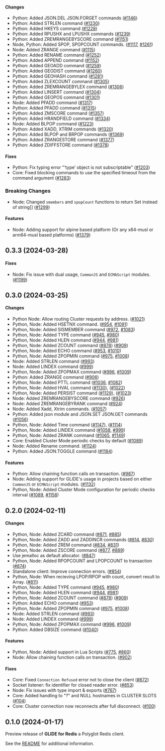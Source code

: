 #### Changes

-   Python: Added JSON.DEL JSON.FORGET commands ([#1146](https://github.com/aws/glide-for-redis/pull/1146))
-   Python: Added STRLEN command ([#1230](https://github.com/aws/glide-for-redis/pull/1230))
-   Python: Added HKEYS command ([#1228](https://github.com/aws/glide-for-redis/pull/1228))
-   Python: Added RPUSHX and LPUSHX commands ([#1239](https://github.com/aws/glide-for-redis/pull/1239))
-   Python: Added ZREMRANGEBYSCORE command ([#1151](https://github.com/aws/glide-for-redis/pull/1151))
-   Node, Python: Added SPOP, SPOPCOUNT commands. ([#1117](https://github.com/aws/glide-for-redis/pull/1117), [#1261](https://github.com/aws/glide-for-redis/pull/1261))
-   Node: Added ZRANGE command ([#1115](https://github.com/aws/glide-for-redis/pull/1115))
-   Python: Added RENAME command ([#1252](https://github.com/aws/glide-for-redis/pull/1252))
-   Python: Added APPEND command ([#1152](https://github.com/aws/glide-for-redis/pull/1152))
-   Python: Added GEOADD command ([#1259](https://github.com/aws/glide-for-redis/pull/1259))
-   Python: Added GEODIST command ([#1260](https://github.com/aws/glide-for-redis/pull/1260))
-   Python: Added GEOHASH command ([#1281](https://github.com/aws/glide-for-redis/pull/1281))
-   Python: Added ZLEXCOUNT command ([#1305](https://github.com/aws/glide-for-redis/pull/1305))
-   Python: Added ZREMRANGEBYLEX command ([#1306](https://github.com/aws/glide-for-redis/pull/1306))
-   Python: Added LINSERT command ([#1304](https://github.com/aws/glide-for-redis/pull/1304))
-   Python: Added GEOPOS command ([#1301](https://github.com/aws/glide-for-redis/pull/1301))
-   Node: Added PFADD command ([#1317](https://github.com/aws/glide-for-redis/pull/1317))
-   Python: Added PFADD command ([#1315](https://github.com/aws/glide-for-redis/pull/1315))
-   Python: Added ZMSCORE command ([#1357](https://github.com/aws/glide-for-redis/pull/1357))
-   Python: Added HRANDFIELD command ([#1334](https://github.com/aws/glide-for-redis/pull/1334))
-   Node: Added BLPOP command ([#1223](https://github.com/aws/glide-for-redis/pull/1223))
-   Python: Added XADD, XTRIM commands ([#1320](https://github.com/aws/glide-for-redis/pull/1320))
-   Python: Added BLPOP and BRPOP commands ([#1369](https://github.com/aws/glide-for-redis/pull/1369))
-   Python: Added ZRANGESTORE command ([#1377](https://github.com/aws/glide-for-redis/pull/1377))
-   Python: Added ZDIFFSTORE command ([#1378](https://github.com/aws/glide-for-redis/pull/1378))

#### Fixes

-   Python: Fix typing error "‘type’ object is not subscriptable" ([#1203](https://github.com/aws/glide-for-redis/pull/1203))
-   Core: Fixed blocking commands to use the specified timeout from the command argument ([#1283](https://github.com/aws/glide-for-redis/pull/1283))

### Breaking Changes

-   Node: Changed `smembers` and `spopCount` functions to return Set instead of string[] ([#1299](https://github.com/aws/glide-for-redis/pull/1299))

#### Features

-   Node: Adding support for alpine based platform (Or any x64-musl or arm64-musl based platforms) ([#1379](https://github.com/aws/glide-for-redis/pull/1379))

## 0.3.3 (2024-03-28)

#### Fixes

-   Node: Fix issue with dual usage, `CommonJS` and `ECMAScript` modules. ([#1199](https://github.com/aws/glide-for-redis/pull/1199))

## 0.3.0 (2024-03-25)

#### Changes

-   Python Node: Allow routing Cluster requests by address. ([#1021](https://github.com/aws/glide-for-redis/pull/1021))
-   Python, Node: Added HSETNX command. ([#954](https://github.com/aws/glide-for-redis/pull/954), [#1091](https://github.com/aws/glide-for-redis/pull/1091))
-   Python, Node: Added SISMEMBER command ([#972](https://github.com/aws/glide-for-redis/pull/972), [#1083](https://github.com/aws/glide-for-redis/pull/1083))
-   Python, Node: Added TYPE command ([#945](https://github.com/aws/glide-for-redis/pull/945), [#980](https://github.com/aws/glide-for-redis/pull/980))
-   Python, Node: Added HLEN command ([#944](https://github.com/aws/glide-for-redis/pull/944), [#981](https://github.com/aws/glide-for-redis/pull/981))
-   Python, Node: Added ZCOUNT command ([#878](https://github.com/aws/glide-for-redis/pull/878)) ([#909](https://github.com/aws/glide-for-redis/pull/909))
-   Python, Node: Added ECHO command ([#953](https://github.com/aws/glide-for-redis/pull/953), [#1010](https://github.com/aws/glide-for-redis/pull/1010))
-   Python, Node: Added ZPOPMIN command ([#975](https://github.com/aws/glide-for-redis/pull/975), [#1008](https://github.com/aws/glide-for-redis/pull/1008))
-   Node: Added STRLEN command ([#993](https://github.com/aws/glide-for-redis/pull/993))
-   Node: Added LINDEX command ([#999](https://github.com/aws/glide-for-redis/pull/999))
-   Python, Node: Added ZPOPMAX command ([#996](https://github.com/aws/glide-for-redis/pull/996), [#1009](https://github.com/aws/glide-for-redis/pull/1009))
-   Python: Added ZRANGE command ([#906](https://github.com/aws/glide-for-redis/pull/906))
-   Python, Node: Added PTTL command ([#1036](https://github.com/aws/glide-for-redis/pull/1036), [#1082](https://github.com/aws/glide-for-redis/pull/1082))
-   Python, Node: Added HVAL command ([#1130](https://github.com/aws/glide-for-redis/pull/1130)), ([#1022](https://github.com/aws/glide-for-redis/pull/1022))
-   Python, Node: Added PERSIST command ([#1129](https://github.com/aws/glide-for-redis/pull/1129)), ([#1023](https://github.com/aws/glide-for-redis/pull/1023))
-   Node: Added ZREMRANGEBYSCORE command ([#926](https://github.com/aws/glide-for-redis/pull/926))
-   Node: Added ZREMRANGEBYRANK command ([#924](https://github.com/aws/glide-for-redis/pull/924))
-   Node: Added Xadd, Xtrim commands. ([#1057](https://github.com/aws/glide-for-redis/pull/1057))
-   Python: Added json module and JSON.SET JSON.GET commands ([#1056](https://github.com/aws/glide-for-redis/pull/1056))
-   Python, Node: Added Time command ([#1147](https://github.com/aws/glide-for-redis/pull/1147)), ([#1114](https://github.com/aws/glide-for-redis/pull/1114))
-   Python, Node: Added LINDEX command ([#1058](https://github.com/aws/glide-for-redis/pull/1058), [#999](https://github.com/aws/glide-for-redis/pull/999))
-   Python, Node: Added ZRANK command ([#1065](https://github.com/aws/glide-for-redis/pull/1065), [#1149](https://github.com/aws/glide-for-redis/pull/1149))
-   Core: Enabled Cluster Mode periodic checks by default ([#1089](https://github.com/aws/glide-for-redis/pull/1089))
-   Node: Added Rename command. ([#1124](https://github.com/aws/glide-for-redis/pull/1124))
-   Python: Added JSON.TOGGLE command ([#1184](https://github.com/aws/glide-for-redis/pull/1184))

#### Features

-   Python: Allow chaining function calls on transaction. ([#987](https://github.com/aws/glide-for-redis/pull/987))
-   Node: Adding support for GLIDE's usage in projects based on either `CommonJS` or `ECMAScript` modules. ([#1132](https://github.com/aws/glide-for-redis/pull/1132))
-   Python, Node: Added Cluster Mode configuration for periodic checks interval ([#1089](https://github.com/aws/glide-for-redis/pull/1089), [#1158](https://github.com/aws/glide-for-redis/pull/1158))

## 0.2.0 (2024-02-11)

#### Changes

-   Python, Node: Added ZCARD command ([#871](https://github.com/aws/glide-for-redis/pull/871), [#885](https://github.com/aws/glide-for-redis/pull/885))
-   Python, Node: Added ZADD and ZADDINCR commands ([#814](https://github.com/aws/glide-for-redis/pull/814), [#830](https://github.com/aws/glide-for-redis/pull/830))
-   Python, Node: Added ZREM command ([#834](https://github.com/aws/glide-for-redis/pull/834), [#831](https://github.com/aws/glide-for-redis/pull/831))
-   Python, Node: Added ZSCORE command ([#877](https://github.com/aws/glide-for-redis/pull/877), [#889](https://github.com/aws/glide-for-redis/pull/889))
-   Use jemalloc as default allocator. ([#847](https://github.com/aws/glide-for-redis/pull/847))
-   Python, Node: Added RPOPCOUNT and LPOPCOUNT to transaction ([#874](https://github.com/aws/glide-for-redis/pull/874))
-   Standalone client: Improve connection errors. ([#854](https://github.com/aws/glide-for-redis/pull/854))
-   Python, Node: When recieving LPOP/RPOP with count, convert result to Array. ([#811](https://github.com/aws/glide-for-redis/pull/811))
-   Python, Node: Added TYPE command ([#945](https://github.com/aws/glide-for-redis/pull/945), [#980](https://github.com/aws/glide-for-redis/pull/980))
-   Python, Node: Added HLEN command ([#944](https://github.com/aws/glide-for-redis/pull/944), [#981](https://github.com/aws/glide-for-redis/pull/981))
-   Python, Node: Added ZCOUNT command ([#878](https://github.com/aws/glide-for-redis/pull/878)) ([#909](https://github.com/aws/glide-for-redis/pull/909))
-   Python: Added ECHO command ([#953](https://github.com/aws/glide-for-redis/pull/953))
-   Python, Node: Added ZPOPMIN command ([#975](https://github.com/aws/glide-for-redis/pull/975), [#1008](https://github.com/aws/glide-for-redis/pull/1008))
-   Node: Added STRLEN command ([#993](https://github.com/aws/glide-for-redis/pull/993))
-   Node: Added LINDEX command ([#999](https://github.com/aws/glide-for-redis/pull/999))
-   Python, Node: Added ZPOPMAX command ([#996](https://github.com/aws/glide-for-redis/pull/996), [#1009](https://github.com/aws/glide-for-redis/pull/1009))
-   Python: Added DBSIZE command ([#1040](https://github.com/aws/glide-for-redis/pull/1040))

#### Features

-   Python, Node: Added support in Lua Scripts ([#775](https://github.com/aws/glide-for-redis/pull/775), [#860](https://github.com/aws/glide-for-redis/pull/860))
-   Node: Allow chaining function calls on transaction. ([#902](https://github.com/aws/glide-for-redis/pull/902))

#### Fixes

-   Core: Fixed `Connection Refused` error not to close the client ([#872](https://github.com/aws/glide-for-redis/pull/872))
-   Socket listener: fix identifier for closed reader error. ([#853](https://github.com/aws/glide-for-redis/pull/853))
-   Node: Fix issues with type import & exports ([#767](https://github.com/aws/glide-for-redis/pull/767))
-   Core: Added handling to "?" and NULL hostnames in CLUSTER SLOTS ([#104](https://github.com/amazon-contributing/redis-rs/pull/104))
-   Core: Cluster connection now reconnects after full disconnect. ([#100](https://github.com/amazon-contributing/redis-rs/pull/100))

## 0.1.0 (2024-01-17)

Preview release of **GLIDE for Redis** a Polyglot Redis client.

See the [README](README.md) for additional information.
